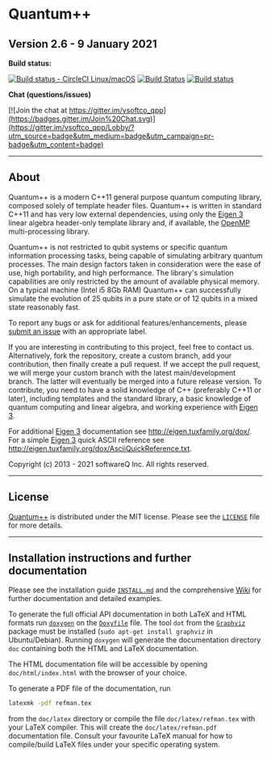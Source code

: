 # Quantum++

## Version 2.6 - 9 January 2021

**Build status:**

[![Build status - CircleCI Linux/macOS](https://circleci.com/gh/softwareQinc/qpp.svg?style=svg)](https://circleci.com/gh/softwareQinc/qpp)
[![Build Status](https://travis-ci.org/softwareQinc/qpp.svg?branch=main)](https://travis-ci.org/softwareQinc/qpp)
[![Build status](https://ci.appveyor.com/api/projects/status/1k2866yffaiaapmw?svg=true)](https://ci.appveyor.com/project/vsoftco/qpp)

**Chat (questions/issues)**

[![Join the chat at https://gitter.im/vsoftco_qpp](https://badges.gitter.im/Join%20Chat.svg)](https://gitter.im/vsoftco_qpp/Lobby/?utm_source=badge&utm_medium=badge&utm_campaign=pr-badge&utm_content=badge)

---

## About

Quantum++ is a modern C++11 general purpose quantum computing library, composed
solely of template header files. Quantum++ is written in standard C++11 and has
very low external dependencies, using only the
[Eigen 3](http://eigen.tuxfamily.org) linear algebra header-only template
library and, if available, the [OpenMP](http://openmp.org/) multi-processing
library.

Quantum++ is not restricted to qubit systems or specific quantum information
processing tasks, being capable of simulating arbitrary quantum processes. The
main design factors taken in consideration were the ease of use, high
portability, and high performance. The library's simulation capabilities are
only restricted by the amount of available physical memory. On a typical
machine (Intel i5 8Gb RAM) Quantum++ can successfully simulate the evolution of
25 qubits in a pure state or of 12 qubits in a mixed state reasonably fast.

To report any bugs or ask for additional features/enhancements, please
[submit an issue](https://github.com/softwareQinc/qpp/issues) with an
appropriate label.

If you are interesting in contributing to this project, feel free to contact us.
Alternatively, fork the repository, create a custom branch, add your
contribution, then finally create a pull request. If we accept the pull request,
we will merge your custom branch with the latest main/development branch. The
latter will eventually be merged into a future release version. To contribute,
you need to have a solid knowledge of C++ (preferably C++11 or later), including
templates and the standard library, a basic knowledge of quantum computing and
linear algebra, and working experience with [Eigen 3](http://eigen.tuxfamily.org).

For additional [Eigen 3](http://eigen.tuxfamily.org) documentation
see <http://eigen.tuxfamily.org/dox/>. For a simple
[Eigen 3](http://eigen.tuxfamily.org) quick ASCII reference see
<http://eigen.tuxfamily.org/dox/AsciiQuickReference.txt>.

Copyright (c) 2013 - 2021 softwareQ Inc. All rights reserved.

---

## License

[Quantum++](https://github.com/softwareQinc/qpp) is distributed under the MIT
license. Please see the
[`LICENSE`](https://github.com/softwareQinc/qpp/blob/main/LICENSE) file for more
details.

---

## Installation instructions and further documentation

Please see the installation guide
[`INSTALL.md`](https://github.com/softwareQinc/qpp/blob/main/INSTALL.md)
and the comprehensive [Wiki](https://github.com/softwareQinc/qpp/wiki) for
further documentation and detailed examples.

To generate the full official API documentation in both LaTeX and HTML formats run 
[`doxygen`](http://www.doxygen.nl) on the [`Doxyfile`](https://github.com/softwareQinc/qpp/blob/main/Doxyfile) file. The tool `dot` from the [`Graphviz`](https://www.graphviz.org) package must be installed (`sudo apt-get install graphviz` in Ubuntu/Debian). Running `doxygen` will generate the 
documentation directory `doc` containing both the HTML and LaTeX documentation.

The HTML documentation file will be accessible by opening `doc/html/index.html`
with the browser of your choice.

To generate a PDF file of the documentation, run

```bash
latexmk -pdf refman.tex
```

from the `doc/latex` directory or compile the file `doc/latex/refman.tex` with
your LaTeX compiler. This will create the `doc/latex/refman.pdf` documentation
file. Consult your favourite LaTeX manual for how to compile/build LaTeX files
under your specific operating system.

